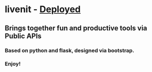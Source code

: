 # livenit - [Deployed](https://livenit.com)

## Brings together fun and productive tools via Public APIs 

### Based on python and flask, designed via bootstrap.   

### Enjoy!
